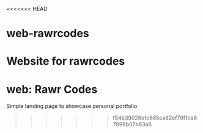 <<<<<<< HEAD
# web-rawrcodes
Website for rawrcodes
=======
# web: Rawr Codes

Simple landing page to showcase personal portfolio
>>>>>>> f54b39026efc865ea82ef79f1ca67896b07b63a6
